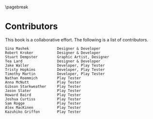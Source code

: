\pagebreak

# Contributors
This book is a collaborative effort. The following is a list of contributors.

	Sina Mashek			    Designer & Developer
	Robert Kroker		    Designer & Developer
	Stuart Dempster	 	 	Graphic Artist, Designer
	Tea Lard			    Designer & Developer
	Jake Waller		    	Developer, Play Tester
	Tristy Hopkins		  	Developer, Play Tester
	Timothy Martin	 	 	Developer, Play Tester
	Nathan Roemmich	 	 	Play Tester
	Anna McNutt			    Play Tester
	Gibson Starkweather		Play Tester
	Jason Slater	     	Play Tester
	Howard Baird	    	Play Tester
	Joshua Curtiss	  		Play Tester
	Sam Rogge		      	Play Tester
	Alex MacKinen	    	Play Tester
	Kazuhiko Griffon		Play Tester

